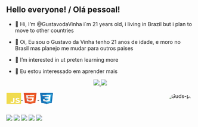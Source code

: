 ## Hello everyone! / Olá pessoal!
  
- 👋 Hi, I’m @GustavodaVinha i´m 21 years old, i living in Brazil but i plan to move to other countries 
- 👋 Oi, Eu sou o Gustavo da Vinha tenho 21 anos de idade, e moro no Brasil mas planejo me mudar para outros paises

- 👀 I’m interested in ut preten learning more  
- 👀 Eu estou interessado em aprender mais

<div align="center">
  <a href="https://github.com/GustavodaVinha">
  <img height="145em" src="https://github-readme-stats.vercel.app/api?username=GustavodaVinha&show_icons=true&theme=tokyonight&include_all_commits=true&count_private=true"/>
  <img height="120em" src="https://github-readme-stats.vercel.app/api/top-langs/?username=GustavodaVinha&layout=compact&langs_count=7&theme=tokyonight"/>
</div>
  
  <div style="display: inline_block"><br>
  <img align="center" alt="Guds-Js" height="30" width="40" src="https://raw.githubusercontent.com/devicons/devicon/master/icons/javascript/javascript-plain.svg">
  <img align="center" alt="Guds-HTML" height="30" width="40" src="https://raw.githubusercontent.com/devicons/devicon/master/icons/html5/html5-original.svg">
  <img align="center" alt="Guds-CSS" height="30" width="40" src="https://raw.githubusercontent.com/devicons/devicon/master/icons/css3/css3-original.svg">
  <img align="right" alt="Guds-pic" height="225" style="border-radius:50px;" src="https://i.picasion.com/pic92/4bfd2cdd4210d6ad5b721ce69dc887f7.gif">
</div>
  
  ##
  
<div> 
  <a href="https://instagram.com" target="_blank"><img src="https://img.shields.io/badge/-Instagram-%23E4405F?style=for-the-badge&logo=instagram&logoColor=white" target="_blank"></a>
 	<a href="https://www.twitch.tv/gudssssss" target="_blank"><img src="https://img.shields.io/badge/Twitch-9146FF?style=for-the-badge&logo=twitch&logoColor=white" target="_blank"></a>
  <a href = "mailto:gustavovinha722@gmail.com"><img src="https://img.shields.io/badge/-Gmail-%23333?style=for-the-badge&logo=gmail&logoColor=white" target="_blank"></a>
  <a href="https://www.linkedin.com/in/gustavo-da-vinha-7836a6187/" target="_blank"><img src="https://img.shields.io/badge/-LinkedIn-%230077B5?style=for-the-badge&logo=linkedin&logoColor=white" target="_blank"></a> 
  <a href="https://open.spotify.com/user/gustavodavinha" target="_blank"><img src="https://img.shields.io/badge/Spotify-1ED760?&style=for-the-badge&logo=spotify&logoColor=white" target="_blank"></a>

</div>
